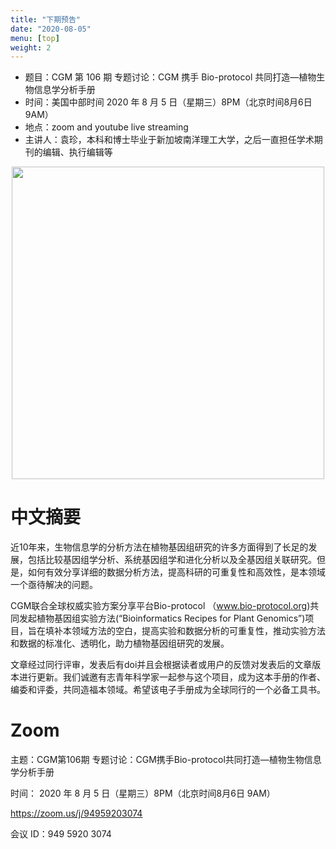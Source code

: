 ```yaml
---
title: "下期预告"
date: "2020-08-05"
menu: [top]
weight: 2
---
```


- 题目：CGM 第 106 期 专题讨论：CGM 携手 Bio-protocol 共同打造—植物生物信息学分析手册
- 时间：美国中部时间 2020 年 8 月 5 日（星期三）8PM（北京时间8月6日 9AM）
- 地点：zoom and youtube live streaming
- 主讲人：袁珍，本科和博士毕业于新加坡南洋理工大学，之后一直担任学术期刊的编辑、执行编辑等


<div align="center">
<img src="https://i.ibb.co/Rh6cGPz/640.jpg" height=500>
</div>


# 中文摘要

近10年来，生物信息学的分析方法在植物基因组研究的许多方面得到了长足的发展，包括比较基因组学分析、系统基因组学和进化分析以及全基因组关联研究。但是，如何有效分享详细的数据分析方法，提高科研的可重复性和高效性，是本领域一个亟待解决的问题。

CGM联合全球权威实验方案分享平台Bio-protocol （www.bio-protocol.org)共同发起植物基因组实验方法(“Bioinformatics Recipes for Plant Genomics”)项目，旨在填补本领域方法的空白，提高实验和数据分析的可重复性，推动实验方法和数据的标准化、透明化，助力植物基因组研究的发展。

文章经过同行评审，发表后有doi并且会根据读者或用户的反馈对发表后的文章版本进行更新。我们诚邀有志青年科学家一起参与这个项目，成为这本手册的作者、编委和评委，共同造福本领域。希望该电子手册成为全球同行的一个必备工具书。

# Zoom

主题：CGM第106期 专题讨论：CGM携手Bio-protocol共同打造—植物生物信息学分析手册

时间： 2020 年 8 月 5 日（星期三）8PM（北京时间8月6日 9AM）

https://zoom.us/j/94959203074

会议 ID：949 5920 3074


